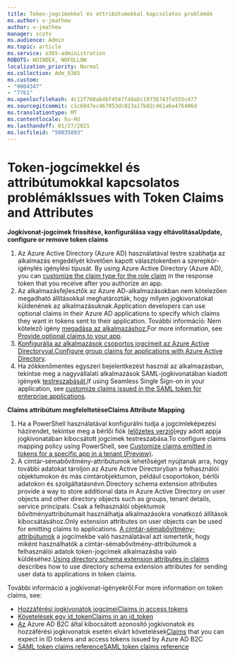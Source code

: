 ```yaml
---
title: Token-jogcímekkel és attribútumokkal kapcsolatos problémák
ms.author: v-jmathew
author: v-jmathew
manager: scotv
ms.audience: Admin
ms.topic: article
ms.service: o365-administration
ROBOTS: NOINDEX, NOFOLLOW
localization_priority: Normal
ms.collection: Adm_O365
ms.custom:
- "9004347"
- "7761"
ms.openlocfilehash: 4c12f768ab4bf4547f48abc19736743fa555c477
ms.sourcegitcommit: c1c6047ec467853dc823a17b02c461a6a476406d
ms.translationtype: MT
ms.contentlocale: hu-HU
ms.lasthandoff: 01/27/2021
ms.locfileid: "50035893"
---
```

# <a name="issues-with-token-claims-and-attributes"></a><span data-ttu-id="b2bd3-102">Token-jogcímekkel és attribútumokkal kapcsolatos problémák</span><span class="sxs-lookup"><span data-stu-id="b2bd3-102">Issues with Token Claims and Attributes</span></span>

<span data-ttu-id="b2bd3-103">**Jogkivonat-jogcímek frissítése, konfigurálása vagy eltávolítása**</span><span class="sxs-lookup"><span data-stu-id="b2bd3-103">**Update, configure or remove token claims**</span></span>

1. <span data-ttu-id="b2bd3-104">Az Azure Active Directory (Azure AD) használatával testre szabhatja az alkalmazás engedélyét követően kapott választokenben a szerepkör-igénylés igénylési típusát. [](https://docs.microsoft.com/azure/active-directory/develop/active-directory-enterprise-app-role-management)</span><span class="sxs-lookup"><span data-stu-id="b2bd3-104">By using Azure Active Directory (Azure AD), you can [customize the claim type for the role claim](https://docs.microsoft.com/azure/active-directory/develop/active-directory-enterprise-app-role-management) in the response token that you receive after you authorize an app.</span></span>
2. <span data-ttu-id="b2bd3-105">Az alkalmazásfejlesztők az Azure AD-alkalmazásokban nem kötelezően megadható állításokkal meghatározták, hogy milyen jogkivonatokat küldenének az alkalmazásuknak.</span><span class="sxs-lookup"><span data-stu-id="b2bd3-105">Application developers can use optional claims in their Azure AD applications to specify which claims they want in tokens sent to their application.</span></span> <span data-ttu-id="b2bd3-106">További információ: Nem kötelező igény [megadása az alkalmazáshoz.](https://docs.microsoft.com/azure/active-directory/develop/active-directory-optional-claims)</span><span class="sxs-lookup"><span data-stu-id="b2bd3-106">For more information, see [Provide optional claims to your app](https://docs.microsoft.com/azure/active-directory/develop/active-directory-optional-claims).</span></span>
3. <span data-ttu-id="b2bd3-107">[Konfigurálja az alkalmazások csoportos jogcímeit az Azure Active Directoryval.](https://docs.microsoft.com/azure/active-directory/hybrid/how-to-connect-fed-group-claims)</span><span class="sxs-lookup"><span data-stu-id="b2bd3-107">[Configure group claims for applications with Azure Active Directory](https://docs.microsoft.com/azure/active-directory/hybrid/how-to-connect-fed-group-claims).</span></span>
4. <span data-ttu-id="b2bd3-108">Ha zökkenőmentes egyszeri bejelentkezést használ az alkalmazásban, tekintse meg a nagyvállalati alkalmazások SAML-jogkivonatában kiadott igények [testreszabását.](https://docs.microsoft.com/azure/active-directory/develop/active-directory-saml-claims-customization)</span><span class="sxs-lookup"><span data-stu-id="b2bd3-108">If using Seamless Single Sign-on in your application, see [customize claims issued in the SAML token for enterprise applications](https://docs.microsoft.com/azure/active-directory/develop/active-directory-saml-claims-customization).</span></span>

<span data-ttu-id="b2bd3-109">**Claims attribútum megfeleltetése**</span><span class="sxs-lookup"><span data-stu-id="b2bd3-109">**Claims Attribute Mapping**</span></span>

1. <span data-ttu-id="b2bd3-110">Ha a PowerShell használatával konfigurálni tudja a jogcímleképezési házirendet, tekintse meg a bérlői fiók [(előzetes verzió)](https://docs.microsoft.com/azure/active-directory/develop/active-directory-claims-mapping)egy adott appja jogkivonatában kibocsátott jogcímek testreszabása.</span><span class="sxs-lookup"><span data-stu-id="b2bd3-110">To configure claims mapping policy using PowerShell, see [Customize claims emitted in tokens for a specific app in a tenant (Preview)](https://docs.microsoft.com/azure/active-directory/develop/active-directory-claims-mapping).</span></span>
2. <span data-ttu-id="b2bd3-111">A címtár-sémabővítmény-attribútumok lehetőséget nyújtanak arra, hogy további adatokat tároljon az Azure Active Directoryban a felhasználói objektumokon és más címtárobjektumon, például csoportokon, bérlői adatokon és szolgáltatásnévn.</span><span class="sxs-lookup"><span data-stu-id="b2bd3-111">Directory schema extension attributes provide a way to store additional data in Azure Active Directory on user objects and other directory objects such as groups, tenant details, service principals.</span></span> <span data-ttu-id="b2bd3-112">Csak a felhasználói objektumok bővítményattribútumait használhatja alkalmazásokra vonatkozó állítások kibocsátásához.</span><span class="sxs-lookup"><span data-stu-id="b2bd3-112">Only extension attributes on user objects can be used for emitting claims to applications.</span></span> <span data-ttu-id="b2bd3-113">[A címtár-sémabővítmény-attribútumok](https://docs.microsoft.com/azure/active-directory/develop/active-directory-schema-extensions) a jogcímekbe való használatával azt ismertetik, hogy miként használhatók a címtár-sémabővítmény-attribútumok a felhasználói adatok token-jogcímek alkalmazásba való küldéséhez.</span><span class="sxs-lookup"><span data-stu-id="b2bd3-113">[Using directory schema extension attributes in claims](https://docs.microsoft.com/azure/active-directory/develop/active-directory-schema-extensions) describes how to use directory schema extension attributes for sending user data to applications in token claims.</span></span>

<span data-ttu-id="b2bd3-114">További információ a jogkivonat-igényekről:</span><span class="sxs-lookup"><span data-stu-id="b2bd3-114">For more information on token claims, see:</span></span>

- [<span data-ttu-id="b2bd3-115">Hozzáférési jogkivonatok jogcímei</span><span class="sxs-lookup"><span data-stu-id="b2bd3-115">Claims in access tokens</span></span>](https://docs.microsoft.com/azure/active-directory/develop/access-tokens#claims-in-access-tokens)
- [<span data-ttu-id="b2bd3-116">Követelések egy id_token</span><span class="sxs-lookup"><span data-stu-id="b2bd3-116">Claims in an id_token</span></span>](https://docs.microsoft.com/azure/active-directory/develop/id-tokens#claims-in-an-id_token)
- <span data-ttu-id="b2bd3-117">[Az](https://docs.microsoft.com/azure/active-directory-b2c/tokens-overview#claims) Azure AD B2C által kibocsátott azonosító jogkivonatok és hozzáférési jogkivonatok esetén elvárt követelések</span><span class="sxs-lookup"><span data-stu-id="b2bd3-117">[Claims](https://docs.microsoft.com/azure/active-directory-b2c/tokens-overview#claims) that you can expect in ID tokens and access tokens issued by Azure AD B2C</span></span>
- [<span data-ttu-id="b2bd3-118">SAML token claims reference</span><span class="sxs-lookup"><span data-stu-id="b2bd3-118">SAML token claims reference</span></span>](https://docs.microsoft.com/azure/active-directory/develop/reference-saml-tokens)
